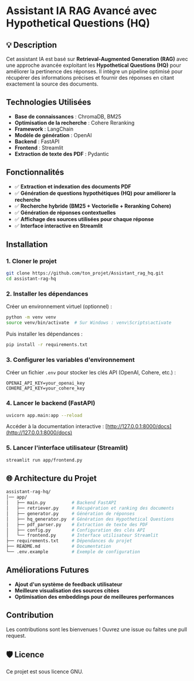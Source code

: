 # Assistant IA RAG Avancé avec Hypothetical Questions (HQ)

## 💡 Description
Cet assistant IA est basé sur **Retrieval-Augmented Generation (RAG)** avec une approche avancée exploitant les **Hypothetical Questions (HQ)** pour améliorer la pertinence des réponses. Il intègre un pipeline optimisé pour récupérer des informations précises et fournir des réponses en citant exactement la source des documents.

##  Technologies Utilisées
- **Base de connaissances** : ChromaDB, BM25
- **Optimisation de la recherche** : Cohere Reranking
- **Framework** : LangChain
- **Modèle de génération** : OpenAI
- **Backend** : FastAPI
- **Frontend** : Streamlit
- **Extraction de texte des PDF** : Pydantic

##  Fonctionnalités
- ✅ **Extraction et indexation des documents PDF**
- ✅ **Génération de questions hypothétiques (HQ) pour améliorer la recherche**
- ✅ **Recherche hybride (BM25 + Vectorielle + Reranking Cohere)**
- ✅ **Génération de réponses contextuelles**
- ✅ **Affichage des sources utilisées pour chaque réponse**
- ✅ **Interface interactive en Streamlit**

##  Installation
### 1. Cloner le projet
```bash
git clone https://github.com/ton_projet/Assistant_rag_hq.git
cd assistant-rag-hq
```
### 2. Installer les dépendances
Créer un environnement virtuel (optionnel) :
```bash
python -m venv venv
source venv/bin/activate  # Sur Windows : venv\Scripts\activate
```
Puis installer les dépendances :
```bash
pip install -r requirements.txt
```

### 3. Configurer les variables d'environnement
Créer un fichier `.env` pour stocker les clés API (OpenAI, Cohere, etc.) :
```env
OPENAI_API_KEY=your_openai_key
COHERE_API_KEY=your_cohere_key
```

### 4. Lancer le backend (FastAPI)
```bash
uvicorn app.main:app --reload
```
Accéder à la documentation interactive : [http://127.0.0.1:8000/docs](http://127.0.0.1:8000/docs)

### 5. Lancer l'interface utilisateur (Streamlit)
```bash
streamlit run app/frontend.py
```

## 🌐 Architecture du Projet
```bash
assistant-rag-hq/
│── app/
│   ├── main.py          # Backend FastAPI
│   ├── retriever.py     # Récupération et ranking des documents
│   ├── generator.py     # Génération de réponses
│   ├── hq_generator.py  # Génération des Hypothetical Questions
│   ├── pdf_parser.py    # Extraction de texte des PDF
│   ├── config.py        # Configuration des clés API
│   └── frontend.py      # Interface utilisateur Streamlit
├── requirements.txt     # Dépendances du projet
├── README.md            # Documentation
└── .env.example         # Exemple de configuration
```

##  Améliorations Futures
-  **Ajout d'un système de feedback utilisateur**
-  **Meilleure visualisation des sources citées**
-  **Optimisation des embeddings pour de meilleures performances**

##  Contribution
Les contributions sont les bienvenues ! Ouvrez une issue ou faites une pull request.

## 🛡️ Licence
Ce projet est sous licence GNU.

